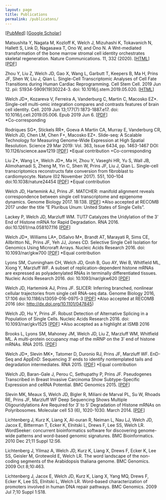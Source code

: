 ```yaml
---
layout: page
title: Publications
permalink: /publicatons/
---
```


\[[PubMed](https://www.ncbi.nlm.nih.gov/pubmed/?term=welch%2C+joshua+d%5Bauthor%5D)\] \[[Google Scholar](https://scholar.google.com/citations?user=XQ7bqCMAAAAJ&hl=en)\]  

Matsushita Y, Nagata M, Kozloff K, Welch J, Mizuhashi K, Tokavanich N, Hallett S, Link D, Nagasawa T, Ono W, and Ono N. A Wnt-mediated transformation of the bone marrow stromal cell identity orchestrates skeletal regeneration. Nature Communications. 11, 332 (2020). \[[HTML](https://www.nature.com/articles/s41467-019-14029-w)\] \[[PDF](https://www.nature.com/articles/s41467-019-14029-w.pdf)\]

Zhou Y, Liu Z, Welch JD, Gao X, Wang L, Garbutt T, Keepers B, Ma H, Prins JF, Shen W, Liu J, Qian L. Single-Cell Transcriptomic Analyses of Cell Fate Transitions during Human Cardiac Reprogramming. Cell Stem Cell. 2019 Jun 12. pii: S1934-5909(19)30224-3. doi: 10.1016/j.stem.2019.05.020. \[[HTML](https://www.sciencedirect.com/science/article/pii/S1934590919302243)\]

Welch JD\*, Kozareva V, Ferreira A, Vanderburg C, Martin C, Macosko EZ\*. Single-cell multi-omic integration compares and contrasts features of brain cell identity. Cell. 2019 Jun 13;177(7):1873-1887.e17. doi: 10.1016/j.cell.2019.05.006. Epub 2019 Jun 6. \[[PDF](https://www.cell.com/action/showPdf?pii=S0092-8674%2819%2930504-5)\]  
\*Co-corresponding 

Rodriques SG\*, Stickels RR\*, Goeva A Martin CA, Murray E, Vanderburg CR, Welch JD, Chen LM, Chen F+,
Macosko EZ+. Slide-seq: A Scalable Technology for Measuring Genome-Wide Expression at High Spatial Resolution. Science 29 Mar 2019:
Vol. 363, Issue 6434, pp. 1463-1467 DOI: 10.1126/science.aaw1219 \[[PDF](http://science.sciencemag.org/content/sci/363/6434/1463.full.pdf)\]
\*Equal contribution
+Co-corresponding

Liu Z\*, Wang L\*, Welch JD\*, Ma H, Zhou Y, Vaseghi HR, Yu S, Wall JB, Alimohamadi S, Zheng M, Yin C, Shen W, Prins JF, Liu J, Qian L. Single-cell transcriptomics reconstructs fate conversion from fibroblast to cardiomyocyte. Nature (02 November 2017). 551, 100–104 doi:10.1038/nature24454 \[[PDF](https://www.ncbi.nlm.nih.gov/pmc/articles/PMC5954984/pdf/nihms908332.pdf)\]
\*Equal contribution

Welch JD, Hartemink AJ, Prins JF. MATCHER: manifold alignment reveals correspondence between single cell transcriptome and epigenome dynamics. Genome Biology 2017. 18:138. \[[PDF](https://genomebiology.biomedcentral.com/track/pdf/10.1186/s13059-017-1269-0)\]
*Also accepted at RECOMB 2017 under the title “E Pluribus Unum: United States of Single Cells”.

Lackey P, Welch JD, Marzluff WM. TUT7 Catalyzes the Uridylation of the 3’ End of Histone mRNA for Rapid Degradation. RNA 2016. doi:10.1261/rna.058107.116 \[[PDF](https://rnajournal.cshlp.org/content/22/11/1673.full.pdf+html)\]

Welch JD\*, Williams LA\*, DiSalvo M\*, Brandt AT, Marayati R, Sims CE, Allbritton NL, Prins JF, Yeh JJ, Jones CD. Selective Single Cell Isolation for Genomics Using Microraft Arrays. Nucleic Acids Research 2016. doi: 10.1093/nar/gkw700 \[[PDF](https://www.ncbi.nlm.nih.gov/pmc/articles/PMC5041489/pdf/gkw700.pdf)\]
*Equal contribution

Lyons SM, Cunningham CH, Welch JD, Groh B, Guo AY, Wei B, Whitfield ML, Xiong Y, Marzluff WF. A subset of replication-dependent histone mRNAs are expressed as polyadenylated RNAs in terminally differentiated tissues. Nucleic Acids Research 2016. doi: 10.1093/nar/gkw620 \[[PDF](https://www.ncbi.nlm.nih.gov/pmc/articles/PMC5100578/pdf/gkw620.pdf)\]

Welch JD, Hartemink AJ, Prins JF. SLICER: Inferring branched, nonlinear cellular trajectories from single cell RNA-seq data. Genome Biology 2016, 17:106  doi:10.1186/s13059-016-0975-3 \[[PDF](https://genomebiology.biomedcentral.com/track/pdf/10.1186/s13059-016-0975-3)\]
*Also accepted at RECOMB 2016 (doi: http://dx.doi.org/10.1101/047845)

Welch JD, Hu Y, Prins JF. Robust Detection of Alternative Splicing in a Population of Single Cells. Nucleic Acids Research 2016. doi: 10.1093/nar/gkv1525 \[[PDF](https://www.ncbi.nlm.nih.gov/pmc/articles/PMC4856971/pdf/gkv1525.pdf)\]
*Also accepted as a highlight at ISMB 2016

Brooks L, Lyons SM, Mahoney JM, Welch JD, Liu Z, Marzluff WM, Whitfield ML. A multi-protein occupancy map of the mRNP on the 3′ end of histone mRNAs. RNA 2015. \[[PDF](https://rnajournal.cshlp.org/content/21/11/1943.full.pdf+html)\]

Welch JD\*, Slevin MK\*, Tatomer D, Duronio RJ, Prins JF, Marzluff WF. EnD-Seq and AppEnD: Sequencing 3′ ends to identify nontemplated tails and degradation intermediates. RNA 2015. \[[PDF](https://rnajournal.cshlp.org/content/21/7/1375.full.pdf+html)\]
*Equal contribution

Welch JD, Baran-Gale J, Perou C, Sethupathy P, Prins JF. Pseudogenes Transcribed in Breast Invasive Carcinoma Show Subtype-Specific Expression and ceRNA Potential. BMC Genomics 2015. \[[PDF](https://bmcgenomics.biomedcentral.com/track/pdf/10.1186/s12864-015-1227-8)\]

Slevin MK, Meaux S, Welch JD, Bigler R, Miliani de Marval PL, Su W, Rhoads RE, Prins JF, Marzluff WF Deep Sequencing Shows Multiple Oligouridylations Are Required for 3′ to 5′ Degradation of Histone mRNAs on Polyribosomes. Molecular cell 53 (6), 1020-1030. March 2014. \[[PDF](https://www.cell.com/action/showPdf?pii=S1097-2765%2814%2900199-3)\]

Lichtenberg J, Kurz K, Liang X, Al-ouran R, Neiman L, Nau LJ, Welch JD, Jacox E, Bitterman T, Ecker K, Elnitski L, Drews F, Lee SS, Welch LR. WordSeeker: concurrent bioinformatics software for discovering genome-wide patterns and
word-based genomic signatures. BMC Bioinformatics. 2010 Dec 21;11 Suppl 12:S6.

Lichtenberg J, Yilmaz A, Welch JD, Kurz K, Liang X, Drews F, Ecker K, Lee SS, Geisler M, Grotewold E, Welch LR. The word landscape of the non-coding segments of the Arabidopsis thaliana genome. BMC Genomics. 2009 Oct 8;10:463.

Lichtenberg J, Jacox E, Welch JD, Kurz K, Liang X, Yang MQ, Drews F, Ecker K, Lee SS, Elnitski L, Welch LR. Word-based characterization of promoters involved in human DNA repair pathways. BMC Genomics. 2009 Jul 7;10 Suppl 1:S18.
